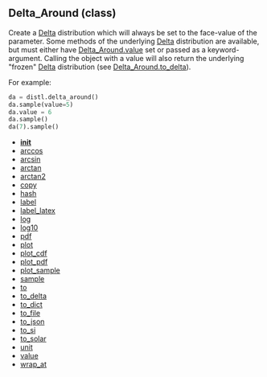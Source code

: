 ## Delta_Around (class)


Create a [Delta](Delta.md) distribution which will always be set to the face-value
of the parameter.  Some methods of the underlying [Delta](Delta.md) distribution are
available, but must either have [Delta_Around.value](Delta_Around.value.md) set or passed as
a keyword-argument.  Calling the object with a value will also return
the underlying "frozen" [Delta](Delta.md) distribution (see [Delta_Around.to_delta](Delta_Around.to_delta.md)).


For example:

```py
da = distl.delta_around()
da.sample(value=5)
da.value = 6
da.sample()
da(7).sample()
```




* [__init__](Delta_Around.__init__.md)
* [arccos](Delta_Around.arccos.md)
* [arcsin](Delta_Around.arcsin.md)
* [arctan](Delta_Around.arctan.md)
* [arctan2](Delta_Around.arctan2.md)
* [copy](Delta_Around.copy.md)
* [hash](Delta_Around.hash.md)
* [label](Delta_Around.label.md)
* [label_latex](Delta_Around.label_latex.md)
* [log](Delta_Around.log.md)
* [log10](Delta_Around.log10.md)
* [pdf](Delta_Around.pdf.md)
* [plot](Delta_Around.plot.md)
* [plot_cdf](Delta_Around.plot_cdf.md)
* [plot_pdf](Delta_Around.plot_pdf.md)
* [plot_sample](Delta_Around.plot_sample.md)
* [sample](Delta_Around.sample.md)
* [to](Delta_Around.to.md)
* [to_delta](Delta_Around.to_delta.md)
* [to_dict](Delta_Around.to_dict.md)
* [to_file](Delta_Around.to_file.md)
* [to_json](Delta_Around.to_json.md)
* [to_si](Delta_Around.to_si.md)
* [to_solar](Delta_Around.to_solar.md)
* [unit](Delta_Around.unit.md)
* [value](Delta_Around.value.md)
* [wrap_at](Delta_Around.wrap_at.md)
